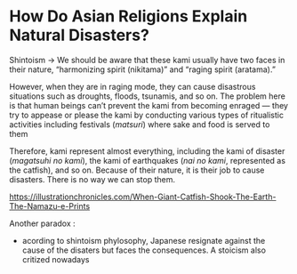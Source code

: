  # How Do Asian Religions Explain Natural Disasters?
Shintoism -> We should be aware that these kami usually have two faces in their nature, “harmonizing spirit (nikitama)” and “raging spirit (aratama).”

However, when they are in raging mode, they can cause disastrous situations such as droughts, floods, tsunamis, and so on. The problem here is that human beings can’t prevent the kami from becoming enraged — they try to appease or please the kami by conducting various types of ritualistic activities including festivals (_matsuri_) where sake and food is served to them

Therefore, kami represent almost everything, including the kami of disaster (_magatsuhi no kami_), the kami of earthquakes (_nai no kami_, represented as the catfish), and so on. Because of their nature, it is their job to cause disasters. There is no way we can stop them.

https://illustrationchronicles.com/When-Giant-Catfish-Shook-The-Earth-The-Namazu-e-Prints

Another paradox : 
-  acording to shintoism phylosophy, Japanese resignate against the cause of the disaters but faces the consequences. A stoicism also critized nowadays 